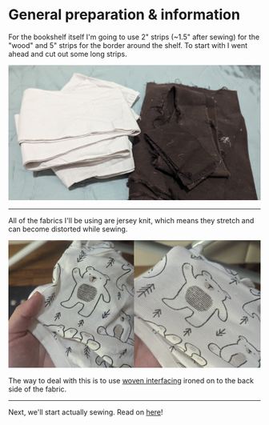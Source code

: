 <h1>General preparation & information</h1>

For the bookshelf itself I'm going to use 2" strips (~1.5" after sewing) for the "wood" and 5" strips for the border around the shelf. To start with I went ahead and cut out some long strips.

![Long strips of fabric](/images/strips.jpg)

___
All of the fabrics I'll be using are jersey knit, which means they stretch and can become distorted while sewing. 

![Unstretched and stretched jersey fabric](/images/stretchedout.png)

The way to deal with this is to use [woven interfacing](https://en.wikipedia.org/wiki/Interfacing) ironed on to the back side of the fabric.

---
Next, we'll start actually sewing. Read on [here](/shelf3.md)!
